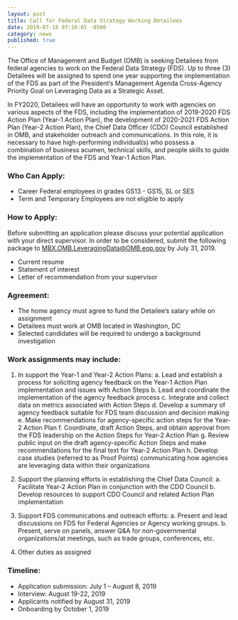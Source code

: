 ```yaml
---
layout: post
title: Call for Federal Data Strategy Working Detailees
date: 2019-07-18 07:16:01 -0500
category: news
published: true
---
```


The Office of Management and Budget (OMB) is seeking Detailees from federal agencies to work on the Federal Data Strategy (FDS). Up to three (3) Detailees will be assigned to spend one year supporting the implementation of the FDS as part of the President’s Management Agenda Cross-Agency Priority Goal on Leveraging Data as a Strategic Asset.

In FY2020, Detailees will have an opportunity to work with agencies on various aspects of the FDS, including the implementation of 2019-2020 FDS Action Plan (Year-1 Action Plan), the development of 2020-2021 FDS Action Plan (Year-2 Action Plan), the Chief Data Officer (CDO) Council established in OMB, and stakeholder outreach and communications. In this role, it is necessary to have high-performing individual(s) who possess a combination of business acumen, technical skills, and people skills to guide the implementation of the FDS and Year-1 Action Plan.

### **Who Can Apply:**
* Career Federal employees in grades GS13 - GS15, SL or SES
* Term and Temporary Employees are not eligible to apply

### **How to Apply:**

Before submitting an application please discuss your potential application with your direct supervisor. In order to be considered, submit the following package to MBX.OMB.LeveragingData@OMB.eop.gov by July 31, 2019.

* Current resume
* Statement of interest
* Letter of recommendation from your supervisor

### **Agreement:**
* The home agency must agree to fund the Detailee’s salary while on assignment
* Detailees must work at OMB located in Washington, DC
* Selected candidates will be required to undergo a background investigation

### **Work assignments may include:**

1. In support the Year-1 and Year-2 Action Plans:
	  a. Lead and establish a process for soliciting agency feedback on the Year-1 Action Plan implementation and issues with Action Steps
	  b. Lead and coordinate the implementation of the agency feedback process
	  c. Integrate and collect data on metrics associated with Action Steps
	  d. Develop a summary of agency feedback suitable for FDS team discussion and decision making
	  e. Make recommendations for agency-specific action steps for the Year-2 Action Plan
	  f. Coordinate, draft Action Steps, and obtain approval from the FDS leadership on the Action Steps for Year-2 Action Plan
	  g. Review public input on the draft agency-specific Action Steps and make recommendations for the final text for Year-2 Action Plan
	  h. Develop case studies (referred to as Proof Points) communicating how agencies are leveraging data within their organizations

2. Support the planning efforts in establishing the Chief Data Council:
	  a. Facilitate Year-2 Action Plan in conjunction with the CDO Council
	  b. Develop resources to support CDO Council and related Action Plan implementation
3. Support FDS communications and outreach efforts:
	  a. Present and lead discussions on FDS for Federal Agencies or Agency working groups.
 	  b. Present, serve on panels, answer Q&A for non-governmental organizations/at meetings, such as trade groups, conferences, etc.
4. Other duties as assigned

### **Timeline:**
* Application submission: July 1 – August 8, 2019
* Interview: August 19-22, 2019
* Applicants notified by August 31, 2019
* Onboarding by October 1, 2019
